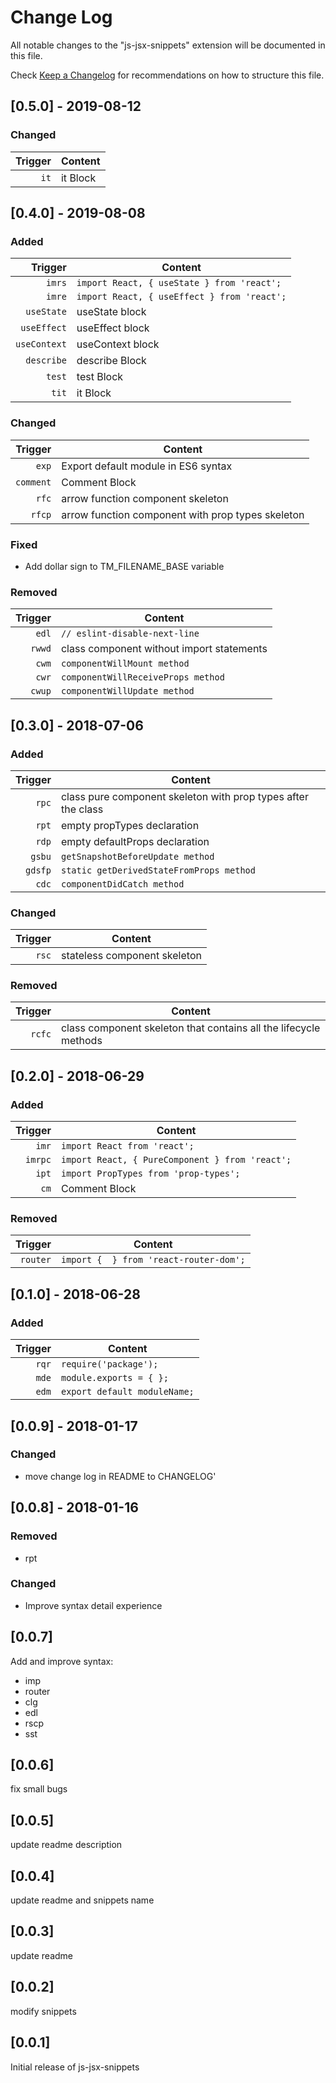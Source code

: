 # Change Log
All notable changes to the "js-jsx-snippets" extension will be documented in this file.

Check [Keep a Changelog](http://keepachangelog.com/) for recommendations on how to structure this file.

## [0.5.0] - 2019-08-12
### Changed
| Trigger  | Content |
| -------: | ------- |
| `it`   | it Block |

## [0.4.0] - 2019-08-08
### Added
| Trigger  | Content |
| -------: | ------- |
| `imrs`   | `import React, { useState } from 'react';` |
| `imre`   | `import React, { useEffect } from 'react';` |
| `useState`   | useState block |
| `useEffect`   | useEffect block |
| `useContext`   | useContext block |
| `describe`   | describe Block |
| `test`   | test Block |
| `tit`   | it Block |
### Changed
| Trigger  | Content |
| -------: | ------- |
| `exp`   | Export default module in ES6 syntax |
| `comment`   | Comment Block |
| `rfc`   | arrow function component skeleton |
| `rfcp`   | arrow function component with prop types skeleton |

### Fixed
- Add dollar sign to TM_FILENAME_BASE variable
### Removed
| Trigger  | Content |
| -------: | ------- |
| `edl`  | `// eslint-disable-next-line` |
| `rwwd`  | class component without import statements |
| `cwm`   | `componentWillMount method` |
| `cwr`   | `componentWillReceiveProps method` |
| `cwup`  | `componentWillUpdate method` |

## [0.3.0] - 2018-07-06
### Added
| Trigger  | Content |
| -------: | ------- |
| `rpc`   | class pure component skeleton with prop types after the class |
| `rpt`   | empty propTypes declaration |
| `rdp`   | empty defaultProps declaration |
| `gsbu`   | `getSnapshotBeforeUpdate method` |
| `gdsfp`   | `static getDerivedStateFromProps method` |
| `cdc`   | `componentDidCatch method` |
### Changed
| Trigger  | Content |
| -------: | ------- |
| `rsc`   | stateless component skeleton |
### Removed
| Trigger  | Content |
| -------: | ------- |
| `rcfc`  | class component skeleton that contains all the lifecycle methods |

## [0.2.0] - 2018-06-29
### Added
| Trigger  | Content |
| -------: | ------- |
| `imr`   | `import React from 'react';` |
| `imrpc`   | `import React, { PureComponent } from 'react';` |
| `ipt`   | `import PropTypes from 'prop-types';` |
| `cm`   | Comment Block |
### Removed
| Trigger  | Content |
| -------: | ------- |
| `router`   | `import {  } from 'react-router-dom';` |

## [0.1.0] - 2018-06-28
### Added
| Trigger  | Content |
| -------: | ------- |
| `rqr`  | `require('package');` |
| `mde`  | `module.exports = { };` |
| `edm`  | `export default moduleName;` |

## [0.0.9] - 2018-01-17
### Changed
- move change log in README to CHANGELOG'

## [0.0.8] - 2018-01-16
### Removed
- rpt
### Changed
- Improve syntax detail experience

## [0.0.7]
Add and improve syntax:
- imp
- router
- clg
- edl
- rscp
- sst

## [0.0.6]
fix small bugs

## [0.0.5]
update readme description

## [0.0.4]
update readme and snippets name

## [0.0.3]
update readme

## [0.0.2]
modify snippets

## [0.0.1]
Initial release of js-jsx-snippets
